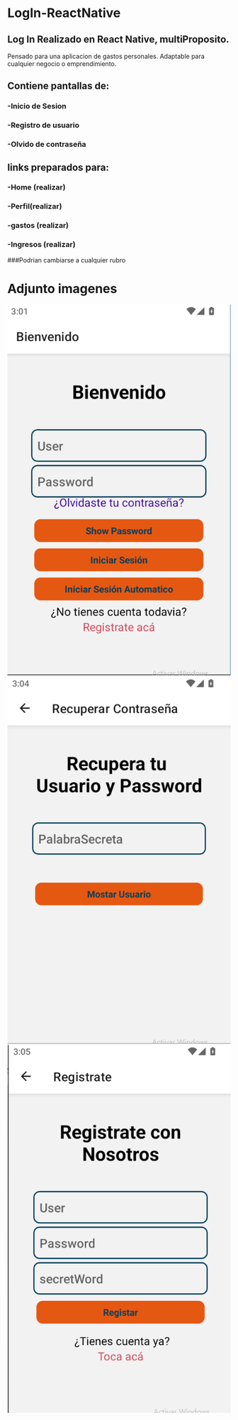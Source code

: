 # LogIn-ReactNative


## Log In Realizado en React Native, multiProposito. 
Pensado para una aplicacion de gastos personales.
Adaptable para cualquier negocio o emprendimiento.


## Contiene pantallas de:


### -Inicio de Sesion  
### -Registro de usuario  
### -Olvido de contraseña  


## links preparados para:

### -Home (realizar)  
### -Perfil(realizar)  
### -gastos (realizar)  
### -Ingresos (realizar)  

###Podrian cambiarse a cualquier rubro

# Adjunto imagenes

![12](firstPAGE.png)  
![2](SecondPage.png)  
![12](3PAGE.png)  


